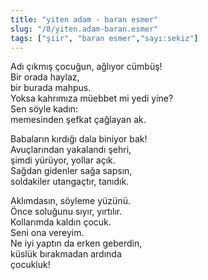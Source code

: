 ```yaml
---
title: "yiten adam - baran esmer"
slug: "/8/yiten.adam-baran.esmer"
tags: ["şiir", "baran esmer","sayı:sekiz"]
---
```


Adı çıkmış çocuğun, ağlıyor cümbüş!\
Bir orada haylaz,\
bir burada mahpus.\
Yoksa kahrımıza müebbet mi yedi yine?\
Sen söyle kadın:\
memesinden şefkat çağlayan ak.

Babaların kırdığı dala biniyor bak!\
Avuçlarından yakalandı şehri,\
şimdi yürüyor, yollar açık.\
Sağdan gidenler sağa sapsın,\
soldakiler utangaçtır, tanıdık.

Aklımdasın, söyleme yüzünü.\
Önce soluğunu sıyır, yırtılır.\
Kollarımda kaldın çocuk.\
Seni ona vereyim.\
Ne iyi yaptın da erken geberdin,\
küslük bırakmadan ardında\
çocukluk!
